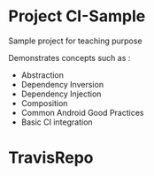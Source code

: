 # Project CI-Sample

Sample project for teaching purpose

Demonstrates concepts such as :

- Abstraction
- Dependency Inversion
- Dependency Injection
- Composition
- Common Android Good Practices
- Basic CI integration
# TravisRepo
